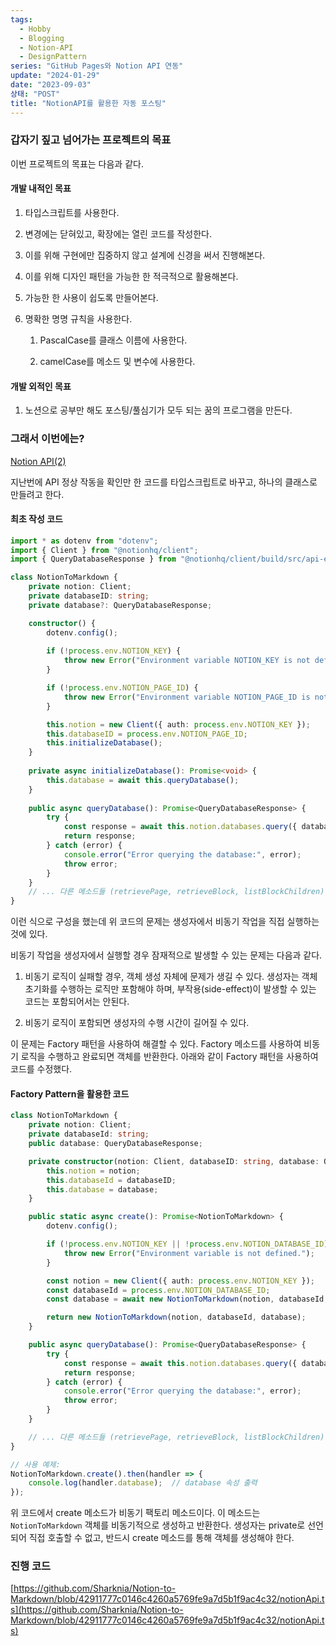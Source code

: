 ```yaml
---
tags:
  - Hobby
  - Blogging
  - Notion-API
  - DesignPattern
series: "GitHub Pages와 Notion API 연동"
update: "2024-01-29"
date: "2023-09-03"
상태: "POST"
title: "NotionAPI를 활용한 자동 포스팅"
---
```

### 갑자기 짚고 넘어가는 프로젝트의 목표

이번 프로젝트의 목표는 다음과 같다. 

#### 개발 내적인 목표

1. 타입스크립트를 사용한다. 

1. 변경에는 닫혀있고, 확장에는 열린 코드를 작성한다. 

1. 이를 위해 구현에만 집중하지 않고 설계에 신경을 써서 진행해본다.

1. 이를 위해 디자인 패턴을 가능한 한 적극적으로 활용해본다. 

1. 가능한 한 사용이 쉽도록 만들어본다.

1. 명확한 명명 규칙을 사용한다.

    1. PascalCase를 클래스 이름에 사용한다.

    1. camelCase를 메소드 및 변수에 사용한다.

#### 개발 외적인 목표

1. 노션으로 공부만 해도 포스팅/풀심기가 모두 되는 꿈의 프로그램을 만든다. 

### 그래서 이번에는?

[Notion API(2)](https://sharknia.github.io/Notion-API2)  

지난번에 API 정상 작동을 확인만 한 코드를 타입스크립트로 바꾸고, 하나의 클래스로 만들려고 한다. 

#### 최초 작성 코드

```typescript
import * as dotenv from "dotenv";
import { Client } from "@notionhq/client";
import { QueryDatabaseResponse } from "@notionhq/client/build/src/api-endpoints";

class NotionToMarkdown {
    private notion: Client;
    private databaseID: string;
    private database?: QueryDatabaseResponse;

    constructor() {
        dotenv.config();
        
        if (!process.env.NOTION_KEY) {
            throw new Error("Environment variable NOTION_KEY is not defined.");
        }

        if (!process.env.NOTION_PAGE_ID) {
            throw new Error("Environment variable NOTION_PAGE_ID is not defined.");
        }

        this.notion = new Client({ auth: process.env.NOTION_KEY });
        this.databaseID = process.env.NOTION_PAGE_ID;
        this.initializeDatabase();
    }
    
    private async initializeDatabase(): Promise<void> {
        this.database = await this.queryDatabase();
    }
    
    public async queryDatabase(): Promise<QueryDatabaseResponse> {
        try {
            const response = await this.notion.databases.query({ database_id: this.databaseID });
            return response;
        } catch (error) {
            console.error("Error querying the database:", error);
            throw error;
        }
    }
    // ... 다른 메소드들 (retrievePage, retrieveBlock, listBlockChildren) ...
}
```

이런 식으로 구성을 했는데 위 코드의 문제는 생성자에서 비동기 작업을 직접 실행하는 것에 있다. 

비동기 작업을 생성자에서 실행할 경우 잠재적으로 발생할 수 있는 문제는 다음과 같다.

1. 비동기 로직이 실패할 경우, 객체 생성 자체에 문제가 생길 수 있다. 생성자는 객체 초기화를 수행하는 로직만 포함해야 하며, 부작용(side-effect)이 발생할 수 있는 코드는 포함되어서는 안된다. 

1. 비동기 로직이 포함되면 생성자의 수행 시간이 길어질 수 있다. 

이 문제는 Factory 패턴을 사용하여 해결할 수 있다. Factory 메소드를 사용하여 비동기 로직을 수행하고 완료되면 객체를 반환한다. 아래와 같이 Factory 패턴을 사용하여 코드를 수정했다.  

#### Factory Pattern을 활용한 코드

```typescript
class NotionToMarkdown {
    private notion: Client;
    private databaseId: string;
    public database: QueryDatabaseResponse;

    private constructor(notion: Client, databaseID: string, database: QueryDatabaseResponse) {
        this.notion = notion;
        this.databaseId = databaseID;
        this.database = database;
    }

    public static async create(): Promise<NotionToMarkdown> {
        dotenv.config();

        if (!process.env.NOTION_KEY || !process.env.NOTION_DATABASE_ID) {
            throw new Error("Environment variable is not defined.");
        }

        const notion = new Client({ auth: process.env.NOTION_KEY });
        const databaseId = process.env.NOTION_DATABASE_ID;
        const database = await new NotionToMarkdown(notion, databaseId, {} as QueryDatabaseResponse).queryDatabase();

        return new NotionToMarkdown(notion, databaseId, database);
    }

    public async queryDatabase(): Promise<QueryDatabaseResponse> {
        try {
            const response = await this.notion.databases.query({ database_id: this.databaseId });
            return response;
        } catch (error) {
            console.error("Error querying the database:", error);
            throw error;
        }
    }

    // ... 다른 메소드들 (retrievePage, retrieveBlock, listBlockChildren) ...
}

// 사용 예제:
NotionToMarkdown.create().then(handler => {
    console.log(handler.database);  // database 속성 출력
});
```

위 코드에서 create 메소드가 비동기 팩토리 메소드이다. 이 메소드는 `NotionToMarkdown` 객체를 비동기적으로 생성하고 반환한다. 생성자는 private로 선언되어 직접 호출할 수 없고, 반드시 create 메소드를 통해 객체를 생성해야 한다. 

### 진행 코드

[https://github.com/Sharknia/Notion-to-Markdown/blob/42911777c0146c4260a5769fe9a7d5b1f9ac4c32/notionApi.ts](https://github.com/Sharknia/Notion-to-Markdown/blob/42911777c0146c4260a5769fe9a7d5b1f9ac4c32/notionApi.ts)




